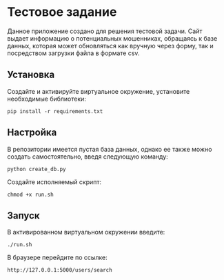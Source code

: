 Тестовое задание
=====
Данное приложение создано для решения тестовой задачи. Сайт выдает информацию о потенциальных мошенниках, обращаясь к базе данных, которая может обновляться как вручную через форму, так и посредством загрузки файла в формате csv.

Установка
---------
Создайте и активируйте виртуальное окружение, установите необходимые библиотеки:

    pip install -r requirements.txt

Настройка
---------
В репозитории имеется пустая база данных, однако ее также можно создать самостоятельно, введя следующую команду:

    python create_db.py
    
Создайте исполняемый скрипт:

    chmod +x run.sh

Запуск
-------

В активированном виртуальном окружении введите:

    ./run.sh
    
В браузере перейдите по ссылке:

    http://127.0.0.1:5000/users/search
